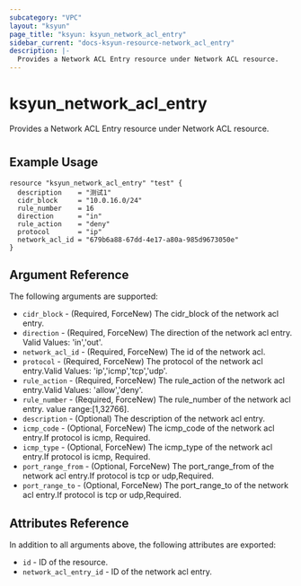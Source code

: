 ```yaml
---
subcategory: "VPC"
layout: "ksyun"
page_title: "ksyun: ksyun_network_acl_entry"
sidebar_current: "docs-ksyun-resource-network_acl_entry"
description: |-
  Provides a Network ACL Entry resource under Network ACL resource.
---
```


# ksyun_network_acl_entry

Provides a Network ACL Entry resource under Network ACL resource.

#

## Example Usage

```hcl
resource "ksyun_network_acl_entry" "test" {
  description    = "测试1"
  cidr_block     = "10.0.16.0/24"
  rule_number    = 16
  direction      = "in"
  rule_action    = "deny"
  protocol       = "ip"
  network_acl_id = "679b6a88-67dd-4e17-a80a-985d9673050e"
}
```

## Argument Reference

The following arguments are supported:

* `cidr_block` - (Required, ForceNew) The cidr_block of the network acl entry.
* `direction` - (Required, ForceNew) The direction of the network acl entry. Valid Values: 'in','out'.
* `network_acl_id` - (Required, ForceNew) The id of the network acl.
* `protocol` - (Required, ForceNew) The protocol of the network acl entry.Valid Values: 'ip','icmp','tcp','udp'.
* `rule_action` - (Required, ForceNew) The rule_action of the network acl entry.Valid Values: 'allow','deny'.
* `rule_number` - (Required, ForceNew) The rule_number of the network acl entry. value range:[1,32766].
* `description` - (Optional) The description of the network acl entry.
* `icmp_code` - (Optional, ForceNew) The icmp_code of the network acl entry.If protocol is icmp, Required.
* `icmp_type` - (Optional, ForceNew) The icmp_type of the network acl entry.If protocol is icmp, Required.
* `port_range_from` - (Optional, ForceNew) The port_range_from of the network acl entry.If protocol is tcp or udp,Required.
* `port_range_to` - (Optional, ForceNew) The port_range_to of the network acl entry.If protocol is tcp or udp,Required.

## Attributes Reference

In addition to all arguments above, the following attributes are exported:

* `id` - ID of the resource.
* `network_acl_entry_id` - ID of the network acl entry.


